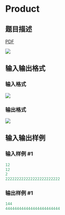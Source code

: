 # Product

## 题目描述

[problemUrl]: https://uva.onlinejudge.org/index.php?option=com_onlinejudge&Itemid=8&category=13&page=show_problem&problem=1047

[PDF](https://uva.onlinejudge.org/external/101/p10106.pdf)

![](https://cdn.luogu.com.cn/upload/vjudge_pic/UVA10106/7c87fdcace3a84946651c3b2a676580dae9b2b03.png)

## 输入输出格式

### 输入格式

![](https://cdn.luogu.com.cn/upload/vjudge_pic/UVA10106/41e4ba5bf0b6f9012c5d857ecad8a08b36fae323.png)

### 输出格式

![](https://cdn.luogu.com.cn/upload/vjudge_pic/UVA10106/880b791be4eb14d1608358692e1bd26f44655a7c.png)

## 输入输出样例

### 输入样例 #1

```cpp
12
12
2
222222222222222222222222
```


### 输出样例 #1

```cpp
144
444444444444444444444444
```


